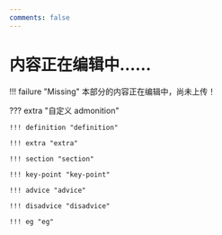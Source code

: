 ```yaml
---
comments: false
---
```


# 内容正在编辑中……

!!! failure "Missing"
    本部分的内容正在编辑中，尚未上传！

??? extra "自定义 admonition"

    !!! definition "definition"

    !!! extra "extra"

    !!! section "section"

    !!! key-point "key-point"

    !!! advice "advice"

    !!! disadvice "disadvice"

    !!! eg "eg"
    